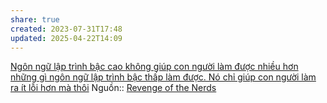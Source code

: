 ```yaml
---
share: true
created: 2023-07-31T17:48
updated: 2025-04-22T14:09
---
```

[Ngôn ngữ lập trình bậc cao không giúp con người làm được nhiều hơn những gì ngôn ngữ lập trình bậc thấp làm được. Nó chỉ giúp con người làm ra ít lỗi hơn mà thôi](../../../%E2%9A%A1Hi%E1%BB%83u%20bi%E1%BA%BFt%20s%C3%A2u/C%C3%B4ng%20ngh%E1%BB%87%20th%C3%B4ng%20tin/K%E1%BB%B9%20thu%E1%BA%ADt%20ph%E1%BA%A7n%20m%E1%BB%81m/Ng%C3%B4n%20ng%E1%BB%AF%20l%E1%BA%ADp%20tr%C3%ACnh%20b%E1%BA%ADc%20cao%20kh%C3%B4ng%20gi%C3%BAp%20con%20ng%C6%B0%E1%BB%9Di%20l%C3%A0m%20%C4%91%C6%B0%E1%BB%A3c%20nhi%E1%BB%81u%20h%C6%A1n%20nh%E1%BB%AFng%20g%C3%AC%20ng%C3%B4n%20ng%E1%BB%AF%20l%E1%BA%ADp%20tr%C3%ACnh%20b%E1%BA%ADc%20th%E1%BA%A5p%20l%C3%A0m%20%C4%91%C6%B0%E1%BB%A3c.%20N%C3%B3%20ch%E1%BB%89%20gi%C3%BAp%20con%20ng%C6%B0%E1%BB%9Di%20l%C3%A0m%20ra%20%C3%ADt%20l%E1%BB%97i%20h%C6%A1n%20m%C3%A0%20th%C3%B4i.md)
Nguồn:: [Revenge of the Nerds](http://www.paulgraham.com/icad.html?ref=blog.codinghorror.com)
